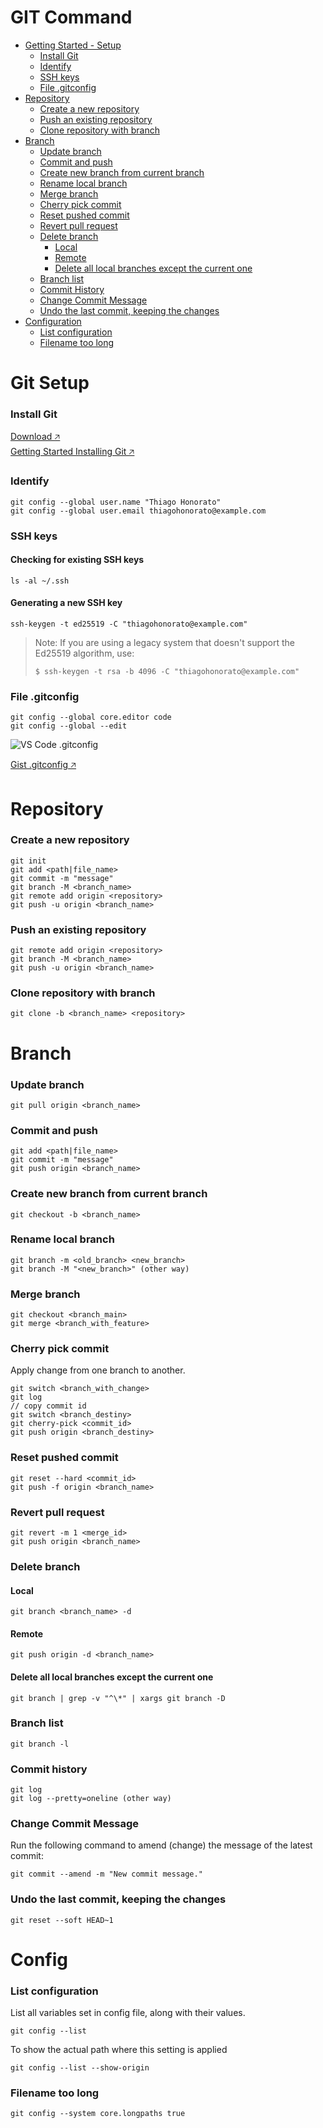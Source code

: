 # GIT Command
- [Getting Started - Setup](#git-setup)
  - [Install Git](#install-git)
  - [Identify](#identify)
  - [SSH keys](#ssh-keys)
  - [File .gitconfig](#file-gitconfig)
- [Repository](#repository)
  - [Create a new repository](#create-a-new-repository)
  - [Push an existing repository](#push-an-existing-repository)
  - [Clone repository with branch](#clone-repository-with-branch)
- [Branch](#branch)
  - [Update branch](#update-branch)
  - [Commit and push](#commit-and-push)
  - [Create new branch from current branch](#create-new-branch-from-current-branch)
  - [Rename local branch](#rename-local-branch)
  - [Merge branch](#merge-branch)
  - [Cherry pick commit](#cherry-pick-commit)
  - [Reset pushed commit](#reset-pushed-commit)
  - [Revert pull request](#revert-pull-request)
  - [Delete branch](#delete-branch)
    - [Local](#local)
    - [Remote](#remote)
    - [Delete all local branches except the current one](#delete-all-local-branches-except-the-current-one)
  - [Branch list](#branch-list)
  - [Commit History](#commit-history)
  - [Change Commit Message](#change-commit-message)
  - [Undo the last commit, keeping the changes](#undo-the-last-commit-keeping-the-changes)
- [Configuration](#config)
  - [List configuration](#list-configuration)
  - [Filename too long](#filename-too-long)


# Git Setup

### Install Git

<a href="https://git-scm.com/downloads">Download 🡥</a><br/>
<a href="https://git-scm.com/book/en/v2/Getting-Started-Installing-Git">Getting Started Installing Git 🡥</a>

### Identify
```
git config --global user.name "Thiago Honorato"
git config --global user.email thiagohonorato@example.com
```

### SSH keys

#### Checking for existing SSH keys
```
ls -al ~/.ssh
```

#### Generating a new SSH key
```
ssh-keygen -t ed25519 -C "thiagohonorato@example.com"
```

> Note: If you are using a legacy system that doesn't support the Ed25519 algorithm, use:
> ```
> $ ssh-keygen -t rsa -b 4096 -C "thiagohonorato@example.com"
> ```

### File .gitconfig
```
git config --global core.editor code
git config --global --edit
```
![VS Code .gitconfig](/img/vscode_gitconfig.png "VS Code .gitconfig file")

<a href="https://gist.github.com/thiagohnrt/264c1760666a92ba85b804b4172f650b" target="_blank">Gist .gitconfig 🡥</a>

# Repository
### Create a new repository
```
git init
git add <path|file_name>
git commit -m "message"
git branch -M <branch_name>
git remote add origin <repository>
git push -u origin <branch_name>
```
### Push an existing repository
```
git remote add origin <repository>
git branch -M <branch_name>
git push -u origin <branch_name>
```
### Clone repository with branch
```
git clone -b <branch_name> <repository>
```
# Branch
### Update branch
```
git pull origin <branch_name>
```
### Commit and push
```
git add <path|file_name>
git commit -m "message"
git push origin <branch_name>
```
### Create new branch from current branch
```
git checkout -b <branch_name>
```
### Rename local branch
```
git branch -m <old_branch> <new_branch>
git branch -M "<new_branch>" (other way)
```
### Merge branch
```
git checkout <branch_main>
git merge <branch_with_feature>
```
### Cherry pick commit
Apply change from one branch to another.
```
git switch <branch_with_change>
git log
// copy commit id
git switch <branch_destiny>
git cherry-pick <commit_id>
git push origin <branch_destiny>
```
### Reset pushed commit
```
git reset --hard <commit_id>
git push -f origin <branch_name>
```
### Revert pull request
```
git revert -m 1 <merge_id>
git push origin <branch_name>
```
### Delete branch
#### Local
```
git branch <branch_name> -d
```
#### Remote
```
git push origin -d <branch_name>
```
#### Delete all local branches except the current one
```
git branch | grep -v "^\*" | xargs git branch -D
```
### Branch list
```
git branch -l
```
### Commit history
```
git log
git log --pretty=oneline (other way)
```
### Change Commit Message
Run the following command to amend (change) the message of the latest commit:
```
git commit --amend -m "New commit message."
```
### Undo the last commit, keeping the changes
```
git reset --soft HEAD~1
```
# Config
### List configuration
List all variables set in config file, along with their values.
```
git config --list
```
To show the actual path where this setting is applied
```
git config --list --show-origin
```
### Filename too long
```
git config --system core.longpaths true
```
